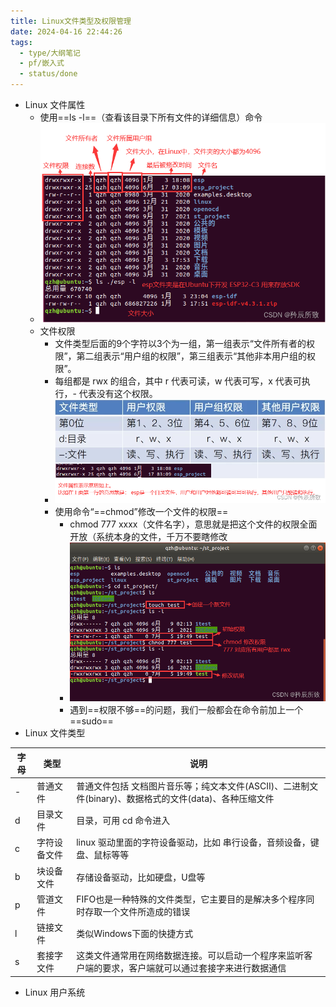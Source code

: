 ```yaml
---
title: Linux文件类型及权限管理
date: 2024-04-16 22:44:26
tags:
  - type/大纲笔记
  - pf/嵌入式
  - status/done
---
```


- Linux 文件属性
	- 使用==ls -l==（查看该目录下所有文件的详细信息）命令
	- ![image1](Zassets/535485e55b0c4d22af538bdefb3a1ea2.png)
	- 文件权限
		- 文件类型后面的9个字符以3个为一组，第一组表示“文件所有者的权限”，第二组表示“用户组的权限”，第三组表示“其他非本用户组的权限”。
		- 每组都是 rwx 的组合，其中 r 代表可读，w 代表可写，x 代表可执行，- 代表没有这个权限。
		- ![image2](Zassets/3b62cb77a7624ed49cfe7f2774e967fa.png)
		- 使用命令“==chmod”修改一个文件的权限==
			- chmod 777 xxxx（文件名字），意思就是把这个文件的权限全面开放（系统本身的文件，千万不要瞎修改
			- ![image3](Zassets/b8dee01d62f24ab9990891d070998db0.png)
			- 遇到==权限不够==的问题，我们一般都会在命令前加上一个 ==sudo==
- Linux 文件类型

| 字母  | 类型     | 说明                                                             |
| --- | ------ | -------------------------------------------------------------- |
| -   | 普通文件   | 普通文件包括 文档图片音乐等；纯文本文件(ASCII)、二进制文件(binary)、数据格式的文件(data)、各种压缩文件 |
| d   | 目录文件   | 目录，可用 cd 命令进入                                                  |
| c   | 字符设备文件 | linux 驱动里面的字符设备驱动，比如 串行设备，音频设备，键盘、鼠标等等                         |
| b   | 块设备文件  | 存储设备驱动，比如硬盘，U盘等                                                |
| p   | 管道文件   | FIFO也是一种特殊的文件类型，它主要目的是解决多个程序同时存取一个文件所造成的错误                     |
| l   | 链接文件   | 类似Windows下面的快捷方式                                               |
| s   | 套接字文件  | 这类文件通常用在网络数据连接。可以启动一个程序来监听客户端的要求，客户端就可以通过套接字来进行数据通信            |

- Linux 用户系统
